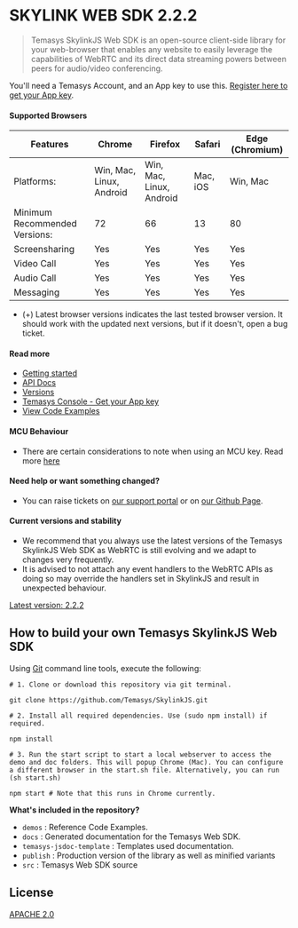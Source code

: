 # SKYLINK WEB SDK 2.2.2
> Temasys SkylinkJS Web SDK is an open-source client-side library for your web-browser that enables any website to easily leverage the capabilities of WebRTC and its direct data streaming powers between peers for audio/video conferencing.

You'll need a Temasys Account, and an App key to use this. [Register here to get your App key](https://console.temasys.io).

#### Supported Browsers
| Features                      | Chrome                   | Firefox                  | Safari                   | Edge (Chromium) | 
|-------------------------------|--------------------------|--------------------------|--------------------------|-----------------|
| Platforms:                    | Win, Mac, Linux, Android | Win, Mac, Linux, Android | Mac, iOS                 | Win, Mac        |
| Minimum Recommended Versions: | 72                       | 66                       | 13                       | 80              |
| Screensharing                 | Yes                      | Yes                      | Yes                      | Yes             |
| Video Call                    | Yes                      | Yes                      | Yes                      | Yes             |
| Audio Call                    | Yes                      | Yes                      | Yes                      | Yes             |
| Messaging                     | Yes                      | Yes                      | Yes                      | Yes             |

- (+) Latest browser versions indicates the last tested browser version. It should work with the updated next versions, but if it doesn't, open a bug ticket.

#### Read more
- [Getting started](https://temasys.io/getting-started-with-webrtc-and-skylinkjs/)
- [API Docs](http://cdn.temasys.io/skylink/skylinkjs/latest/docs/index.html)
- [Versions](http://github.com/Temasys/SkylinkJS/releases)
- [Temasys Console  - Get your App key](https://console.temasys.io)
- [View Code Examples](https://github.com/Temasys/SkylinkJS/tree/2.x.x/master/demos/collection/README.md)

#### MCU Behaviour
- There are certain considerations to note when using an MCU key. Read more [here](https://github.com/Temasys/SkylinkJS/tree/2.x.x/master/MCU_BEHAVIOUR.md)


#### Need help or want something changed?
- You can raise tickets on [our support portal](http://support.temasys.io) or on [our Github Page](https://console.temasys.io/support).


#### Current versions and stability
- We recommend that you always use the latest versions of the Temasys SkylinkJS Web SDK as WebRTC is still evolving and we adapt to changes very frequently.
- It is advised to not attach any event handlers to the WebRTC APIs as doing so may override the handlers set in SkylinkJS and result in unexpected behaviour.

[Latest version: 2.2.2](https://github.com/Temasys/SkylinkJS/releases/tag/2.2.2)


## How to build your own Temasys SkylinkJS Web SDK
Using [Git](http://git-scm.com/download) command line tools, execute the following:
```
# 1. Clone or download this repository via git terminal.

git clone https://github.com/Temasys/SkylinkJS.git

# 2. Install all required dependencies. Use (sudo npm install) if required.

npm install

# 3. Run the start script to start a local webserver to access the demo and doc folders. This will popup Chrome (Mac). You can configure a different browser in the start.sh file. Alternatively, you can run (sh start.sh)

npm start # Note that this runs in Chrome currently.
```

__What's included in the repository?__

- `demos` : Reference Code Examples.
- `docs` : Generated documentation for the Temasys Web SDK.
- `temasys-jsdoc-template` : Templates used documentation.
- `publish` : Production version of the library as well as minified variants
- `src` : Temasys Web SDK source


## License
[APACHE 2.0](http://www.apache.org/licenses/LICENSE-2.0.html)
